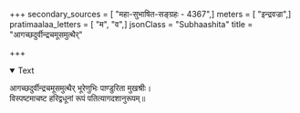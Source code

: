 +++
secondary_sources = [ "महा-सुभाषित-सङ्ग्रहः - 4367",]
meters = [ "इन्द्रवज्रा",]
pratimaalaa_letters = [ "म", "व",]
jsonClass = "Subhaashita"
title = "आगच्छदुर्वीन्द्रचमूसमुत्थैर्"

+++

<details open><summary>Text</summary>

आगच्छदुर्वीन्द्रचमूसमुत्थैर् भूरेणुभिः पाण्डुरिता मुखश्रीः।  
विस्पष्टमाचष्ट हरिद्वधूनां रूपं पतित्यागदशानुरूपम्॥
</details>
